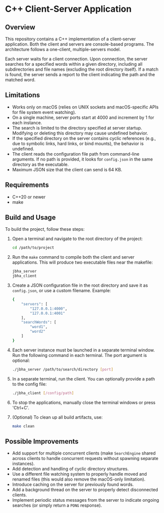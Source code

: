 # C++ Client-Server Application

## Overview

This repository contains a C++ implementation of a client-server application. Both the client and servers are console-based programs. The architecture follows a one-client, multiple-servers model.

Each server waits for a client connection. Upon connection, the server searches for a specified words within a given directory, including all subdirectories and file names (excluding the root directory itself). If a match is found, the server sends a report to the client indicating the path and the matched word.

## Limitations

- Works only on macOS (relies on UNIX sockets and macOS-specific APIs for file system event watching).
- On a single machine, server ports start at 4000 and increment by 1 for each instance.
- The search is limited to the directory specified at server startup. Modifying or deleting this directory may cause undefined behavior.
- If the specified directory on the server contains cyclic references (e.g., due to symbolic links, hard links, or bind mounts), the behavior is undefined.
- The client reads the configuration file path from command-line arguments. If no path is provided, it looks for `config.json` in the same directory as the executable.
- Maximum JSON size that the client can send is 64 KB.

## Requirements

- C++20 or newer  
- make

## Build and Usage

To build the project, follow these steps:

1. Open a terminal and navigate to the root directory of the project:

    ```bash
    cd /path/to/project
    ```

2. Run the `make` command to compile both the client and server applications. This will produce two executable files near the makefile:

    ```bash
    jbha_server
    jbha_client
    ```

3. Create a JSON configuration file in the root directory and save it as `config.json`, or use a custom filename. Example:

    ```bash
    {
        "servers": [
            "127.0.0.1:4000",
            "127.0.0.1:4001"
        ],
        "searchWords": [
            "word1",
            "word2"
        ]
    }
    ```

4. Each server instance must be launched in a separate terminal window. Run the following command in each terminal. The port argument is optional:
    ```bash
    ./jbha_server /path/to/search/directory [port]
    ```

5. In a separate terminal, run the client. You can optionally provide a path to the config file:

    ```bash
    ./jbha_client [/config/path]
    ```

6. To stop the applications, manually close the terminal windows or press 'Ctrl+C'.

7. (Optional) To clean up all build artifacts, use:
    ```bash
    make clean
    ```

## Possible Improvements

- Add support for multiple concurrent clients (make `SearchEngine` shared across clients to handle concurrent requests without spawning separate instances).
- Add detection and handling of cyclic directory structures.
- Use a different file watching system to properly handle moved and renamed files (this would also remove the macOS-only limitation).
- Introduce caching on the server for previously found words.
- Add a background thread on the server to properly detect disconnected clients.
- Implement periodic status messages from the server to indicate ongoing searches (or simply return a `PONG` response).
